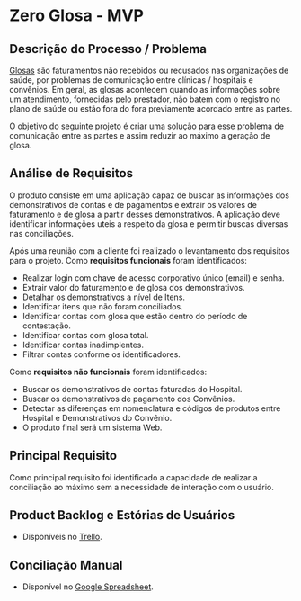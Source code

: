 # Zero Glosa - MVP
## Descrição do Processo / Problema

[Glosas](https://pt.wikipedia.org/wiki/Glosa_m%C3%A9dica) são faturamentos não recebidos ou recusados nas organizações de saúde, por problemas de comunicação entre clínicas / hospitais e convênios. Em geral, as glosas acontecem quando as informações sobre um atendimento, fornecidas pelo prestador, não batem com o registro no plano de saúde ou estão fora do fora previamente acordado entre as partes.

O objetivo do seguinte projeto é criar uma solução para esse problema de comunicação entre as partes e assim reduzir ao máximo a geração de glosa.

## Análise de Requisitos

O produto consiste em uma aplicação capaz de buscar as informações dos demonstrativos de contas e de pagamentos e extrair os valores de faturamento e de glosa a partir desses demonstrativos. A aplicação deve identificar informações uteis a respeito da glosa e permitir buscas diversas nas conciliações.

Após uma reunião com a cliente foi realizado o levantamento dos requisitos para o projeto.
Como **requisitos funcionais** foram identificados:

- Realizar login com chave de acesso corporativo único (email) e senha.
- Extrair valor do faturamento e de glosa dos demonstrativos.
- Detalhar os demonstrativos a nível de Itens.
- Identificar itens que não foram conciliados.
- Identificar contas com glosa que estão dentro do período de contestação.
- Identificar contas com glosa total.
- Identificar contas inadimplentes.
- Filtrar contas conforme os identificadores.

Como **requisitos não funcionais** foram identificados:

- Buscar os demonstrativos de contas faturadas do Hospital.
- Buscar os demonstrativos de pagamento dos Convênios.
- Detectar as diferenças em nomenclatura e códigos de produtos entre Hospital e Demonstrativos do Convênio.
- O produto final será um sistema Web.

## Principal Requisito

Como principal requisito foi identificado a capacidade de realizar a conciliação ao máximo sem a necessidade de interação com o usuário.

## Product Backlog e Estórias de Usuários
- Disponíveis no [Trello](https://trello.com/b/D4GWWIFz/zg-mvp).

## Conciliação Manual
- Disponível no [Google Spreadsheet](https://docs.google.com/spreadsheets/d/1-tJx1329eIsdJwf1WUUwyaVdwRr_ibGvF9p8m8BD0Zs/edit?usp=sharing).
